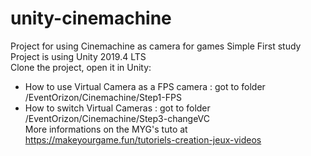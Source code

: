 # unity-cinemachine
Project for using Cinemachine as camera for games
Simple First study <br>
Project is using Unity 2019.4 LTS <br>
Clone the project, open it in Unity: <br>
- How to use Virtual Camera as a FPS camera : got to folder /EventOrizon/Cinemachine/Step1-FPS <br>
- How to switch Virtual Cameras : got to folder /EventOrizon/Cinemachine/Step3-changeVC <br>
More informations on the MYG's tuto at https://makeyourgame.fun/tutoriels-creation-jeux-videos
